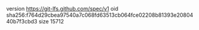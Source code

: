 version https://git-lfs.github.com/spec/v1
oid sha256:f764d29cbea97540a7c068fd63513cb064fce02208b81393e2080440b7f3cbd3
size 15712
